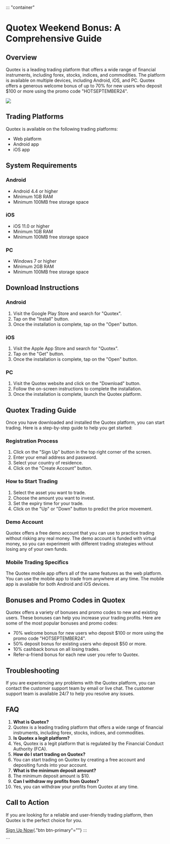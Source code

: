 ::: \"container\"
# Quotex Weekend Bonus: A Comprehensive Guide

## Overview

Quotex is a leading trading platform that offers a wide range of
financial instruments, including forex, stocks, indices, and
commodities. The platform is available on multiple devices, including
Android, iOS, and PC. Quotex offers a generous welcome bonus of up to
70% for new users who deposit \$100 or more using the promo code
"HOTSEPTEMBER24".

[![](https://static.quotex.io/files/4_en/300_250.jpg)](https://traff.sbs/brokerqxlid)

## Trading Platforms

Quotex is available on the following trading platforms:

-   Web platform
-   Android app
-   iOS app

## System Requirements

### Android

-   Android 4.4 or higher
-   Minimum 1GB RAM
-   Minimum 100MB free storage space

### iOS

-   iOS 11.0 or higher
-   Minimum 1GB RAM
-   Minimum 100MB free storage space

### PC

-   Windows 7 or higher
-   Minimum 2GB RAM
-   Minimum 100MB free storage space

## Download Instructions

### Android

1.  Visit the Google Play Store and search for "Quotex".
2.  Tap on the "Install" button.
3.  Once the installation is complete, tap on the "Open" button.

### iOS

1.  Visit the Apple App Store and search for "Quotex".
2.  Tap on the "Get" button.
3.  Once the installation is complete, tap on the "Open" button.

### PC

1.  Visit the Quotex website and click on the "Download" button.
2.  Follow the on-screen instructions to complete the installation.
3.  Once the installation is complete, launch the Quotex platform.

## Quotex Trading Guide

Once you have downloaded and installed the Quotex platform, you can
start trading. Here is a step-by-step guide to help you get started:

### Registration Process

1.  Click on the "Sign Up" button in the top right corner of the
    screen.
2.  Enter your email address and password.
3.  Select your country of residence.
4.  Click on the "Create Account" button.

### How to Start Trading

1.  Select the asset you want to trade.
2.  Choose the amount you want to invest.
3.  Set the expiry time for your trade.
4.  Click on the "Up" or "Down" button to predict the price
    movement.

### Demo Account

Quotex offers a free demo account that you can use to practice trading
without risking any real money. The demo account is funded with virtual
money, so you can experiment with different trading strategies without
losing any of your own funds.

### Mobile Trading Specifics

The Quotex mobile app offers all of the same features as the web
platform. You can use the mobile app to trade from anywhere at any time.
The mobile app is available for both Android and iOS devices.

## Bonuses and Promo Codes in Quotex

Quotex offers a variety of bonuses and promo codes to new and existing
users. These bonuses can help you increase your trading profits. Here
are some of the most popular bonuses and promo codes:

-   70% welcome bonus for new users who deposit \$100 or more using the
    promo code "HOTSEPTEMBER24".
-   50% deposit bonus for existing users who deposit \$50 or more.
-   10% cashback bonus on all losing trades.
-   Refer-a-friend bonus for each new user you refer to Quotex.

## Troubleshooting

If you are experiencing any problems with the Quotex platform, you can
contact the customer support team by email or live chat. The customer
support team is available 24/7 to help you resolve any issues.

## FAQ

1.  **What is Quotex?**
2.  Quotex is a leading trading platform that offers a wide range of
    financial instruments, including forex, stocks, indices, and
    commodities.
3.  **Is Quotex a legit platform?**
4.  Yes, Quotex is a legit platform that is regulated by the Financial
    Conduct Authority (FCA).
5.  **How do I start trading on Quotex?**
6.  You can start trading on Quotex by creating a free account and
    depositing funds into your account.
7.  **What is the minimum deposit amount?**
8.  The minimum deposit amount is \$10.
9.  **Can I withdraw my profits from Quotex?**
10. Yes, you can withdraw your profits from Quotex at any time.

## Call to Action

If you are looking for a reliable and user-friendly trading platform,
then Quotex is the perfect choice for you.

[Sign Up Now](\%22https://traff.sbs/brokerqxsignup\%22){."btn
btn-primary"=""}
:::

\`\`\`

